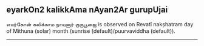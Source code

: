 ## eyarkOn2 kalikkAma nAyan2Ar gurupUjai
எயர்கோன் கலிக்காம நாயனார் குருபூஜை is observed on Revatī nakṣhatram day of Mithuna (solar) month (sunrise (default)/puurvaviddha (default)).



---
